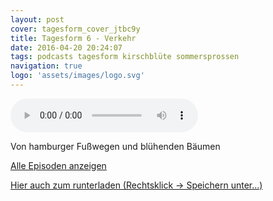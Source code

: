 ```yaml
---
layout: post
cover: tagesform_cover_jtbc9y
title: Tagesform 6 - Verkehr
date: 2016-04-20 20:24:07
tags: podcasts tagesform kirschblüte sommersprossen
navigation: true
logo: 'assets/images/logo.svg'
---
```


<audio controls>
  <source src="https://s3.eu-central-1.amazonaws.com/tagesform/tagesform_6.mp3" type="audio/mpeg">
</audio><br>

Von hamburger Fußwegen und blühenden Bäumen

<!-- more -->

<a href="{{ site.baseurl }}tag/tagesform/">Alle Episoden anzeigen</a>

[Hier auch zum runterladen (Rechtsklick -> Speichern unter...)](https://s3.eu-central-1.amazonaws.com/tagesform/tagesform_6.mp3)

